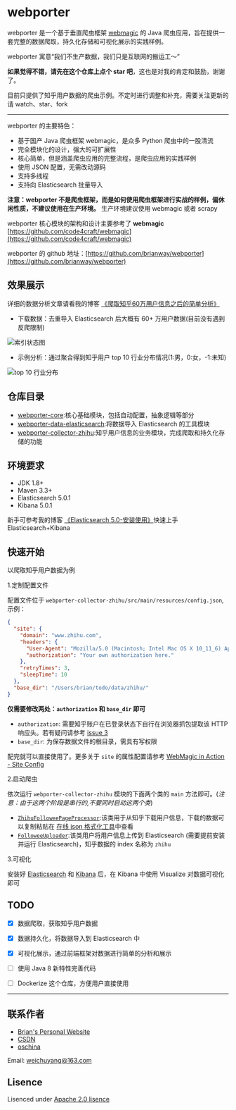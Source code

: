 # webporter

webporter 是一个基于垂直爬虫框架 [webmagic](http://webmagic.io/) 的 Java 爬虫应用，旨在提供一套完整的数据爬取，持久化存储和可视化展示的实践样例。

webporter 寓意“我们不生产数据，我们只是互联网的搬运工～”

**如果觉得不错，请先在这个仓库上点个 star 吧**，这也是对我的肯定和鼓励，谢谢了。

目前只提供了知乎用户数据的爬虫示例。不定时进行调整和补充，需要关注更新的请 watch、star、fork

---

webporter 的主要特色：

- 基于国产 Java 爬虫框架 webmagic，是众多 Python 爬虫中的一股清流
- 完全模块化的设计，强大的可扩展性
- 核心简单，但是涵盖爬虫应用的完整流程，是爬虫应用的实践样例
- 使用 JSON 配置，无需改动源码
- 支持多线程
- 支持向 Elasticsearch 批量导入

**注意：webporter 不是爬虫框架，而是如何使用爬虫框架进行实战的样例，偏休闲性质，不建议使用在生产环境。** 生产环境建议使用 webmagic 或者 scrapy

webporter 核心模块的架构和设计主要参考了  **webmagic**
[https://github.com/code4craft/webmagic](https://github.com/code4craft/webmagic)

webporter 的 github 地址：[https://github.com/brianway/webporter](https://github.com/brianway/webporter)

## 效果展示

详细的数据分析文章请看我的博客 [《爬取知乎60万用户信息之后的简单分析》](http://brianway.github.io/2016/12/20/webporter-zhihu-user-analysis/)

- 下载数据：去重导入 Elasticsearch 后大概有 60+ 万用户数据(目前没有遇到反爬限制)

![索引状态图](http://7xph6d.com1.z0.glb.clouddn.com/webporter_%E7%9F%A5%E4%B9%8E-%E7%94%A8%E6%88%B7%E6%95%B0%E6%8D%AE%E5%9C%A8ES%E7%B4%A2%E5%BC%95%E7%8A%B6%E6%80%81.jpg)

- 示例分析：通过聚合得到知乎用户 top 10 行业分布情况(1:男，0:女，-1:未知)

![top 10 行业分布](http://7xph6d.com1.z0.glb.clouddn.com/webporter_%E7%9F%A5%E4%B9%8E-top10%E8%A1%8C%E4%B8%9A%E5%88%86%E5%B8%83.png)


## 仓库目录

- [webporter-core](/webporter-core):核心基础模块，包括自动配置，抽象逻辑等部分
- [webporter-data-elasticsearch](/webporter-data-elasticsearch):将数据导入 Elasticsearch 的工具模块
- [webporter-collector-zhihu](/webporter-collector-zhihu):知乎用户信息的业务模块，完成爬取和持久化存储的功能

## 环境要求

- JDK 1.8+
- Maven 3.3+
- Elasticsearch 5.0.1
- Kibana 5.0.1

新手可参考我的博客 [《Elasticsearch 5.0-安装使用》](http://brianway.github.io/2016/12/13/elasticsearch-installation/)快速上手 Elasticsearch+Kibana

## 快速开始

以爬取知乎用户数据为例

1.定制配置文件

配置文件位于 `webporter-collector-zhihu/src/main/resources/config.json`, 示例：

```json
{
  "site": {
    "domain": "www.zhihu.com",
    "headers": {
      "User-Agent": "Mozilla/5.0 (Macintosh; Intel Mac OS X 10_11_6) AppleWebKit/537.36 (KHTML, like Gecko) Chrome/53.0.2785.143 Safari/537.36",
      "authorization": "Your own authorization here."
    },
    "retryTimes": 3,
    "sleepTime": 10
  },
  "base_dir": "/Users/brian/todo/data/zhihu/"
}
```

**仅需要修改两处：`authorization` 和 `base_dir` 即可**

- `authorization`: 需要知乎账户在已登录状态下自行在浏览器抓包提取该 HTTP 响应头。若有疑问请参考 [issue 3](https://github.com/brianway/webporter/issues/3)
- `base_dir`: 为保存数据文件的根目录，需具有写权限

配完就可以直接使用了。更多关于 `site` 的属性配置请参考 [WebMagic in Action - Site Config](http://webmagic.io/docs/zh/posts/ch4-basic-page-processor/spider-config.html)

2.启动爬虫

依次运行 `webporter-collector-zhihu` 模块的下面两个类的 `main` 方法即可。(*注意：由于这两个阶段是串行的,不要同时启动这两个类*)

- [`ZhihuFolloweePageProcessor`](/webporter-collector-zhihu/src/main/java/com/brianway/webporter/collector/zhihu/download/ZhihuFolloweePageProcessor.java):该类用于从知乎下载用户信息，下载的数据可以复制粘贴在 [在线 json 格式化工具](http://tool.oschina.net/codeformat/json)中查看
- [`FolloweeUploader`](/webporter-collector-zhihu/src/main/java/com/brianway/webporter/collector/zhihu/upload/FolloweeUploader.java):该类用户将用户信息上传到 Elasticsearch (需要提前安装并运行 Elasticsearch)，知乎数据的 index 名称为 `zhihu`


3.可视化

安装好 [Elasticsearch](https://www.elastic.co/guide/en/elasticsearch/reference/5.0/index.html) 和 [Kibana](https://www.elastic.co/guide/en/kibana/5.0/index.html) 后，在 Kibana 中使用 Visualize 对数据可视化即可


## TODO

* [x] 数据爬取，获取知乎用户数据
* [x] 数据持久化，将数据导入到 Elasticsearch 中
* [x] 可视化展示，通过前端框架对数据进行简单的分析和展示
* [ ] 使用 Java 8 新特性完善代码
* [ ] Dockerize 这个仓库，方便用户直接使用


-----

## 联系作者

- [Brian's Personal Website](http://brianway.github.io/)
- [CSDN](http://blog.csdn.net/h3243212/)
- [oschina](http://my.oschina.net/brianway)


Email: weichuyang@163.com



## Lisence

Lisenced under [Apache 2.0 lisence](http://opensource.org/licenses/Apache-2.0)
